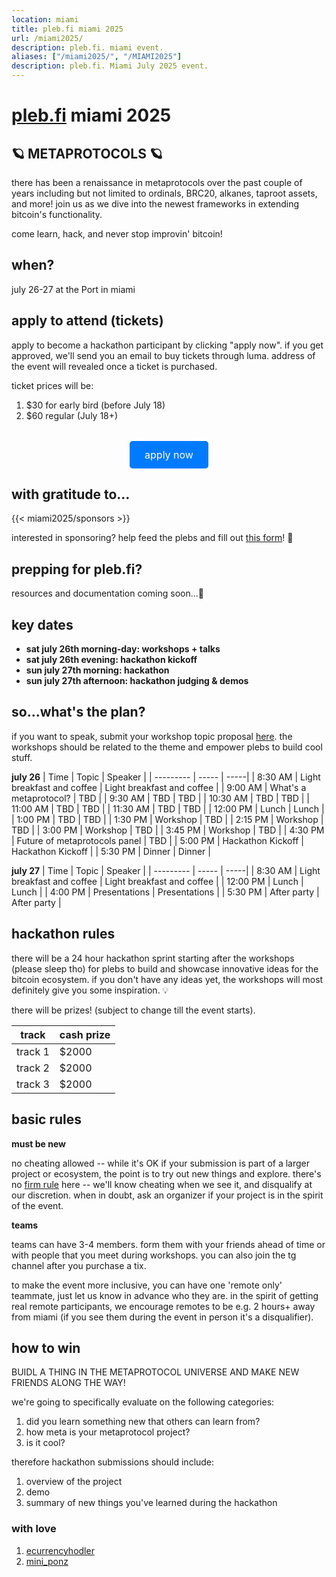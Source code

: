 ```yaml
---
location: miami
title: pleb.fi miami 2025
url: /miami2025/
description: pleb.fi. miami event.
aliases: ["/miami2025/", "/MIAMI2025"]
description: pleb.fi. Miami July 2025 event.
---
```

# [pleb.fi](https://pleb.fi/) miami 2025

## 🪐 METAPROTOCOLS 🪐

there has been a renaissance in metaprotocols over the past couple of years including but not limited to ordinals, BRC20, alkanes, taproot assets, and more! join us as we dive into the newest frameworks in extending bitcoin's functionality.

come learn, hack, and never stop improvin' bitcoin!

## when?
july 26-27 at the Port in miami

## apply to attend (tickets)
apply to become a hackathon participant by clicking "apply now". if you get approved, we'll send you an email to buy tickets through luma. address of the event will revealed once a ticket is purchased.

ticket prices will be:
1. $30 for early bird (before July 18)
2. $60 regular (July 18+)

<div style="text-align: center; margin-top: 2rem;">
  <a href="https://forms.gle/rDoCG45VLXVpETW56" target="_blank" rel="noopener noreferrer" style="
    display: inline-block;
    background-color: #007BFF;
    color: #fff;
    padding: 0.75rem 1.5rem;
    text-decoration: none;
    font-size: 1rem;
    border-radius: 0.3rem;
    transition: background-color 0.2s ease-in-out;">
    apply now
  </a>
</div>

## with gratitude to...
{{< miami2025/sponsors >}}

interested in sponsoring? help feed the plebs and fill out [this form](https://forms.gle/cnmdTceJZAhaGLuX8)! 🙏

## prepping for pleb.fi?
resources and documentation coming soon...👾

## key dates

- **sat july 26th morning-day: workshops + talks**
- **sat july 26th evening: hackathon kickoff**
- **sun july 27th morning: hackathon**
- **sun july 27th afternoon: hackathon judging & demos**

## so...what's the plan?
if you want to speak, submit your workshop topic proposal [here](https://forms.gle/U5gmmBNGGY68qJpr9). the workshops should be related to the theme and empower plebs to build cool stuff.

**july 26**
| Time | Topic | Speaker |
| --------- | ----- | -----|
| 8:30 AM | Light breakfast and coffee | Light breakfast and coffee |
| 9:00 AM | What's a metaprotocol? | TBD |
| 9:30 AM | TBD | TBD |
| 10:30 AM | TBD | TBD |
| 11:00 AM | TBD | TBD |
| 11:30 AM | TBD | TBD |
| 12:00 PM | Lunch | Lunch |
| 1:00 PM | TBD | TBD |
| 1:30 PM | Workshop | TBD |
| 2:15 PM | Workshop | TBD |
| 3:00 PM | Workshop | TBD |
| 3:45 PM | Workshop | TBD |
| 4:30 PM | Future of metaprotocols panel | TBD |
| 5:00 PM | Hackathon Kickoff | Hackathon Kickoff |
| 5:30 PM | Dinner | Dinner |

**july 27**
| Time | Topic | Speaker |
| --------- | ----- | -----|
| 8:30 AM | Light breakfast and coffee | Light breakfast and coffee |
| 12:00 PM | Lunch | Lunch |
| 4:00 PM | Presentations | Presentations |
| 5:30 PM | After party | After party |

## hackathon rules

 there will be a 24 hour hackathon sprint starting after the workshops (please sleep tho) for plebs to build and showcase innovative ideas for the bitcoin ecosystem. if you don't have any ideas yet, the workshops will most definitely give you some inspiration. 💡

there will be prizes! (subject to change till the event starts).

| track | cash prize |
| --------- | ----- |
| track 1 | $2000 |
| track 2 | $2000 |
| track 3 | $2000 |


## basic rules
**must be new**

no cheating allowed -- while it's OK if your submission is part of a larger
project or ecosystem, the point is to try out new things and explore. there's no [firm rule](https://en.wikipedia.org/wiki/I_know_it_when_I_see_it) here -- we'll know
cheating when we see it, and disqualify at our discretion. when in doubt, ask an organizer if your project is in the spirit of the event.

**teams**

teams can have 3-4 members. form them with your friends ahead of time or with people that you meet during workshops. you can also join the tg channel after you purchase a tix.

to make the event more inclusive, you can have one 'remote only'
teammate, just let us know in advance who they are. in the spirit of getting
real remote participants, we encourage remotes to be e.g. 2 hours+ away from
miami (if you see them during the event in person it's a disqualifier).

## how to win

BUIDL A THING IN THE METAPROTOCOL UNIVERSE AND MAKE NEW FRIENDS ALONG THE WAY!

we're going to specifically evaluate on the following categories:

1) did you learn something new that others can learn from?
2) how meta is your metaprotocol project?
3) is it cool?

therefore hackathon submissions should include:
1. overview of the project
1. demo
1. summary of new things you've learned during the hackathon

### with love

1. [ecurrencyhodler](https://twitter.com/ecurrencyhodler)
1. [mini_ponz](https://x.com/ponzini)
